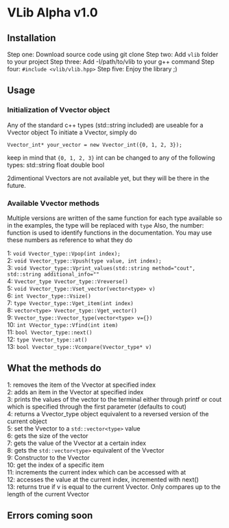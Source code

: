 # VLib Alpha v1.0

## Installation

Step one: Download source code using git clone
Step two: Add `vlib` folder to your project
Step three: Add -I/path/to/vlib to your g++ command
Step four: `#include <vlib/vlib.hpp>`
Step five: Enjoy the library ;)
## Usage

### Initialization of Vvector object

Any of the standard c++ types (std::string included) are useable for a Vvector object
To initiate a Vvector, simply do
```
Vvector_int* your_vector = new Vvector_int({0, 1, 2, 3});
```
keep in mind that `{0, 1, 2, 3}` int can be changed to any of the following types:
std::string
float
double
bool

2dimentional Vvectors are not available yet, but they will be there in the future.

### Available Vvector methods

Multiple versions are written of the same function for each type available so in the examples, the type will be replaced with `type`
Also, the number: function is used to identify functions in the documentation. You may use these numbers as reference to what they do

1: `void Vvector_type::Vpop(int index);`  
2: `void Vvector_type::Vpush(type value, int index);`  
3: `void Vvector_type::Vprint_values(std::string method="cout", std::string additional_info=""`  
4: `Vvector_type Vvector_type::Vreverse()`  
5: `void Vvector_type::Vset_vector(vector<type> v)`  
6: `int Vvector_type::Vsize()`  
7: `type Vvector_type::Vget_item(int index)`  
8: `vector<type> Vvector_type::Vget_vector()`  
9: `Vvector_type::Vvector_type(vector<type> v={})`  
10: `int VVector_type::Vfind(int item)`  
11: `bool Vvector_type::next()`  
12: `type Vvector_type::at()`  
13: `bool Vvector_type::Vcompare(Vvector_type* v)`  

## What the methods do

1: removes the item of the Vvector at specified index  
2: adds an item in the Vvector at specified index  
3: prints the values of the vector to the terminal either through printf or cout which is specified through the first parameter (defaults to cout)  
4: returns a Vvector_type object equivalent to a reversed version of the current object  
5: set the Vvector to a `std::vector<type>` value  
6: gets the size of the vector  
7: gets the value of the Vvector at a certain index  
8: gets the `std::vector<type>` equivalent of the Vvector  
9: Constructor to the Vvector  
10: get the index of a specific item  
11: increments the current index which can be accessed with at  
12: accesses the value at the current index, incremented with next()  
13: returns true if v is equal to the current Vvector. Only compares up to the length of the current Vvector  

## Errors coming soon
